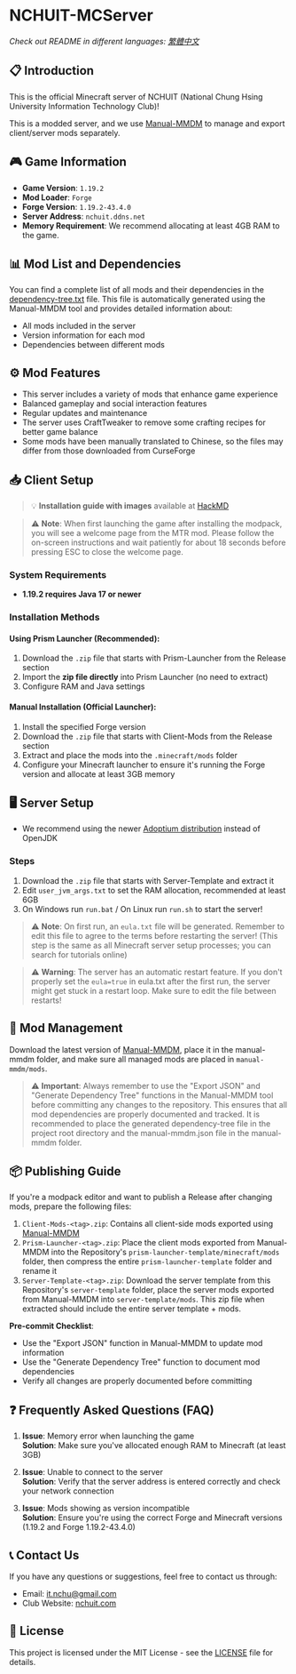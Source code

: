 # NCHUIT-MCServer
*Check out README in different languages: [繁體中文](README.md)*

## 📋 Introduction
This is the official Minecraft server of NCHUIT (National Chung Hsing University Information Technology Club)!

This is a modded server, and we use [Manual-MMDM](https://github.com/coke5151/manual-mmdm) to manage and export client/server mods separately.

## 🎮 Game Information
- **Game Version**: `1.19.2`
- **Mod Loader**: `Forge`
- **Forge Version**: `1.19.2-43.4.0`
- **Server Address**: `nchuit.ddns.net`
- **Memory Requirement**: We recommend allocating at least 4GB RAM to the game.

## 📊 Mod List and Dependencies
You can find a complete list of all mods and their dependencies in the [dependency-tree.txt](./manual-mmdm/dependency-tree.txt) file. This file is automatically generated using the Manual-MMDM tool and provides detailed information about:
- All mods included in the server
- Version information for each mod
- Dependencies between different mods

## ⚙️ Mod Features
- This server includes a variety of mods that enhance game experience
- Balanced gameplay and social interaction features
- Regular updates and maintenance
- The server uses CraftTweaker to remove some crafting recipes for better game balance
- Some mods have been manually translated to Chinese, so the files may differ from those downloaded from CurseForge

## 📥 Client Setup
> 💡 **Installation guide with images** available at [HackMD](https://hackmd.io/@113team/S1zUeqdQyg)

> ⚠️ **Note**: When first launching the game after installing the modpack, you will see a welcome page from the MTR mod. Please follow the on-screen instructions and wait patiently for about 18 seconds before pressing ESC to close the welcome page.

### System Requirements
- **1.19.2 requires Java 17 or newer**

### Installation Methods
#### Using Prism Launcher (Recommended):
1. Download the `.zip` file that starts with Prism-Launcher from the Release section
2. Import the **zip file directly** into Prism Launcher (no need to extract)
3. Configure RAM and Java settings

#### Manual Installation (Official Launcher):
1. Install the specified Forge version
2. Download the `.zip` file that starts with Client-Mods from the Release section
3. Extract and place the mods into the `.minecraft/mods` folder
4. Configure your Minecraft launcher to ensure it's running the Forge version and allocate at least 3GB memory

## 🖥️ Server Setup
- We recommend using the newer [Adoptium distribution](https://adoptium.net/) instead of OpenJDK

### Steps
1. Download the `.zip` file that starts with Server-Template and extract it
2. Edit `user_jvm_args.txt` to set the RAM allocation, recommended at least 6GB
3. On Windows run `run.bat` / On Linux run `run.sh` to start the server!

> ⚠️ **Note**: On first run, an `eula.txt` file will be generated. Remember to edit this file to agree to the terms before restarting the server! (This step is the same as all Minecraft server setup processes; you can search for tutorials online)

> ⚠️ **Warning**: The server has an automatic restart feature. If you don't properly set the `eula=true` in eula.txt after the first run, the server might get stuck in a restart loop. Make sure to edit the file between restarts!

## 🔧 Mod Management
Download the latest version of [Manual-MMDM](https://github.com/coke5151/manual-mmdm), place it in the manual-mmdm folder, and make sure all managed mods are placed in `manual-mmdm/mods`.

> ⚠️ **Important**: Always remember to use the "Export JSON" and "Generate Dependency Tree" functions in the Manual-MMDM tool before committing any changes to the repository. This ensures that all mod dependencies are properly documented and tracked. It is recommended to place the generated dependency-tree file in the project root directory and the manual-mmdm.json file in the manual-mmdm folder.

## 📦 Publishing Guide
If you're a modpack editor and want to publish a Release after changing mods, prepare the following files:

1. `Client-Mods-<tag>.zip`: Contains all client-side mods exported using [Manual-MMDM](https://github.com/coke5151/manual-mmdm)
2. `Prism-Launcher-<tag>.zip`: Place the client mods exported from Manual-MMDM into the Repository's `prism-launcher-template/minecraft/mods` folder, then compress the entire `prism-launcher-template` folder and rename it
3. `Server-Template-<tag>.zip`: Download the server template from this Repository's `server-template` folder, place the server mods exported from Manual-MMDM into `server-template/mods`. This zip file when extracted should include the entire server template + mods.

**Pre-commit Checklist**:
- Use the "Export JSON" function in Manual-MMDM to update mod information
- Use the "Generate Dependency Tree" function to document mod dependencies
- Verify all changes are properly documented before committing

## ❓ Frequently Asked Questions (FAQ)
1. **Issue**: Memory error when launching the game  
   **Solution**: Make sure you've allocated enough RAM to Minecraft (at least 3GB)

2. **Issue**: Unable to connect to the server  
   **Solution**: Verify that the server address is entered correctly and check your network connection

3. **Issue**: Mods showing as version incompatible  
   **Solution**: Ensure you're using the correct Forge and Minecraft versions (1.19.2 and Forge 1.19.2-43.4.0)

## 📞 Contact Us
If you have any questions or suggestions, feel free to contact us through:
- Email: [it.nchu@gmail.com](mailto:it.nchu@gmail.com)
- Club Website: [nchuit.com](https://nchuit.com/)

## 📜 License
This project is licensed under the MIT License - see the [LICENSE](LICENSE) file for details.
